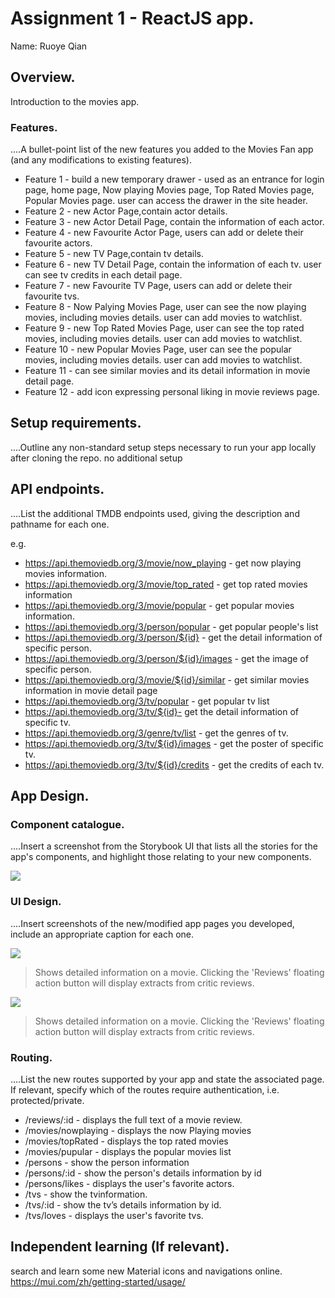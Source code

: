 # Assignment 1 - ReactJS app.

Name: Ruoye Qian

## Overview.

Introduction to the movies app.

### Features.
....A bullet-point list of the new features you added to the Movies Fan app (and any modifications to existing features).
 
+ Feature 1 - build a new temporary drawer - used as an entrance for login page, home page, Now playing Movies page, Top Rated Movies page, Popular Movies page. user can access the drawer in the site header.
+ Feature 2 - new Actor Page,contain actor details.
+ Feature 3 - new Actor Detail Page, contain the information of each actor.
+ Feature 4 - new Favourite Actor Page, users can add or delete their favourite actors.
+ Feature 5 - new TV Page,contain tv details.
+ Feature 6 - new TV Detail Page, contain the information of each tv. user can see tv credits in each detail page.
+ Feature 7 - new Favourite TV Page, users can add or delete their favourite tvs.
+ Feature 8 - Now Palying Movies Page, user can see the now playing movies, including movies details. user can add movies to watchlist.
+ Feature 9 - new Top Rated Movies Page, user can see the top rated movies, including movies details. user can add movies to watchlist.
+ Feature 10 - new Popular Movies Page, user can see the popular movies, including movies details. user can add movies to watchlist.
+ Feature 11 - can see similar movies and its detail information in movie detail page.
+ Feature 12 - add icon expressing personal liking in movie reviews page.

## Setup requirements.
....Outline any non-standard setup steps necessary to run your app locally after cloning the repo.
no additional setup


## API endpoints.
....List the additional TMDB endpoints used, giving the description and pathname for each one. 

e.g.
+ https://api.themoviedb.org/3/movie/now_playing - get now playing movies information.
+ https://api.themoviedb.org/3/movie/top_rated - get top rated movies information
+ https://api.themoviedb.org/3/movie/popular -  get popular movies information.
+ https://api.themoviedb.org/3/person/popular - get popular people's list
+ https://api.themoviedb.org/3/person/${id} - get the detail information of specific person.
+ https://api.themoviedb.org/3/person/${id}/images - get the image of specific person.
+ https://api.themoviedb.org/3/movie/${id}/similar - get similar movies information in movie detail page
+ https://api.themoviedb.org/3/tv/popular - get popular tv list
+ https://api.themoviedb.org/3/tv/${id}- get the detail information of specific tv.
+ https://api.themoviedb.org/3/genre/tv/list - get the genres of tv.
+ https://api.themoviedb.org/3/tv/${id}/images - get the poster of specific tv.
+ https://api.themoviedb.org/3/tv/${id}/credits - get the credits of each tv.


## App Design.

### Component catalogue.
....Insert a screenshot from the Storybook UI that lists all the stories for the app's components, and highlight those relating to your new components.

![](./images/storybook.png)



### UI Design.
....Insert screenshots of the new/modified app pages you developed, include an appropriate caption for each one.

![ ](./images/view.png)

>Shows detailed information on a movie. Clicking the 'Reviews' floating action button will display extracts from critic reviews.

![ ](./images/view.png)

>Shows detailed information on a movie. Clicking the 'Reviews' floating action button will display extracts from critic reviews.





### Routing.
....List the new routes supported by your app and state the associated page. If relevant, specify which of the routes require authentication, i.e. protected/private.

+ /reviews/:id - displays the full text of a movie review.
+ /movies/nowplaying - displays the now Playing movies
+ /movies/topRated - displays the top rated movies
+ /movies/pupular - displays the popular movies list
+ /persons - show the person information
+ /persons/:id - show the person's details information by id
+ /persons/likes - displays the user's favorite actors.
+ /tvs - show the tvinformation.
+ /tvs/:id - show the tv’s details information by id.
+ /tvs/loves - displays the user's favorite tvs.

## Independent learning (If relevant).

search and learn some new Material icons and navigations online.
https://mui.com/zh/getting-started/usage/
